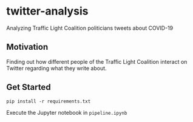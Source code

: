 # twitter-analysis
Analyzing Traffic Light Coalition politicians tweets about COVID-19

## Motivation
Finding out how different people of the Traffic Light Coalition interact on Twitter regarding what they write about.

## Get Started
````pip install -r requirements.txt````

Execute the Jupyter notebook in ```pipeline.ipynb```